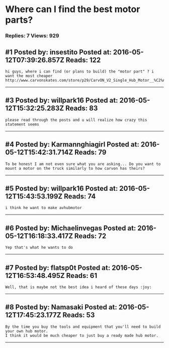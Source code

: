 # Where can I find the best motor parts?

### Replies: 7 Views: 929

## \#1 Posted by: insestito Posted at: 2016-05-12T07:39:26.857Z Reads: 122

```
hi guys, where i can find (or plans to build) the "motor part" ? i want the most cheaper
http://www.carvonskates.com/store/p29/CarvON_V2_Single_Hub_Motor__%C2%A0Front_Truck___Wheels_Set_%28Black_Edition%29.html
```

---
## \#3 Posted by: willpark16 Posted at: 2016-05-12T15:32:25.283Z Reads: 83

```
please read through the posts and u will realize how crazy this statement seems
```

---
## \#4 Posted by: Karmannghiagirl Posted at: 2016-05-12T15:42:31.714Z Reads: 79

```
To be honest I am not even sure what you are asking... Do you want to mount a motor on the truck similarly to how carvon has theirs?
```

---
## \#5 Posted by: willpark16 Posted at: 2016-05-12T15:43:53.199Z Reads: 74

```
i think he want to make avhubmotor
```

---
## \#6 Posted by: Michaelinvegas Posted at: 2016-05-12T16:18:33.417Z Reads: 72

```
Yep that's what he wants to do
```

---
## \#7 Posted by: flatsp0t Posted at: 2016-05-12T16:53:48.495Z Reads: 61

```
Well, that is maybe not the best idea i heard of these days :joy:
```

---
## \#8 Posted by: Namasaki Posted at: 2016-05-12T17:45:23.177Z Reads: 53

```
By the time you buy the tools and equipment that you'll need to build your own hub motor. 
I think it would be much cheaper to just buy a ready made hub motor.
```

---
